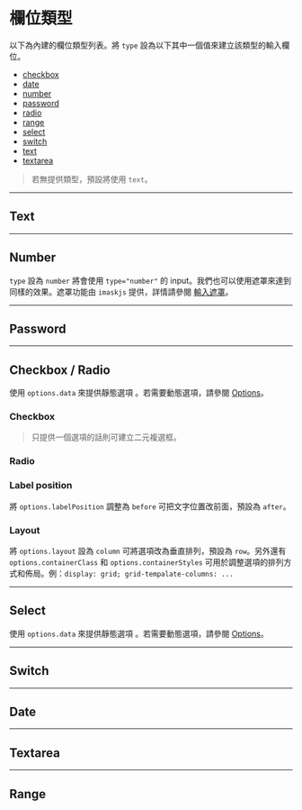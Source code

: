 # 欄位類型

以下為內建的欄位類型列表。將 `type` 設為以下其中一個值來建立該類型的輸入欄位。

- [checkbox](#checkbox)
- [date](#date)
- [number](#number)
- [password](#password)
- [radio](#radio)
- [range](#range)
- [select](#select)
- [switch](#switch)
- [text](#text)
- [textarea](#textarea)

> 若無提供類型，預設將使用 `text`。

---

## Text

<doc-form-viewer config-path="TEXT.ZH-TW"></doc-form-viewer>

---

## Number

`type` 設為 `number` 將會使用 `type="number"` 的 input。我們也可以使用遮罩來達到同樣的效果。遮罩功能由 `imaskjs` 提供，詳情請參閱 [輸入遮罩](../../v8/input-mask/input-mask_zh-TW.md)。

<doc-tab>

<div name="type=number" class="p-4">
<doc-form-viewer config-path="NUMBER.ZH-TW"></doc-form-viewer>
</div>
<div name="使用遮罩" class="p-4">
<doc-form-viewer config-path="NUMBER_MASK.ZH-TW"></doc-form-viewer>
</div>

</doc-tab>

---

## Password

<doc-form-viewer config-path="PASSWORD.ZH-TW"></doc-form-viewer>

---

## Checkbox / Radio

使用 `options.data` 來提供靜態選項 。若需要動態選項，請參閱 [Options](../../v8/options/options_zh-TW.md)。

### Checkbox

<doc-form-viewer config-path="CHECKBOX_MULTI.ZH-TW"></doc-form-viewer>
<doc-form-viewer config-path="CHECKBOX_BINARY.ZH-TW"></doc-form-viewer>

> 只提供一個選項的話則可建立二元複選框。

### Radio

<doc-form-viewer config-path="RADIO.ZH-TW"></doc-form-viewer>

### Label position

將 `options.labelPosition` 調整為 `before` 可把文字位置改前面，預設為 `after`。

<div class="grid md:grid-cols-2 gap-2">
    <doc-form-viewer config-path="CHECKBOX_LABEL_BEFORE.ZH-TW"></doc-form-viewer>
    <doc-form-viewer config-path="RADIO_LABEL_BEFORE.ZH-TW"></doc-form-viewer>
</div>

### Layout

將 `options.layout` 設為 `column` 可將選項改為垂直排列，預設為 `row`。另外還有 `options.containerClass` 和 `options.containerStyles` 可用於調整選項的排列方式和佈局。例：`display: grid; grid-tempalate-columns: ...`

<div class="grid md:grid-cols-2 gap-2">
    <doc-form-viewer config-path="CHECKBOX_MULTI_VERTICAL.ZH-TW"></doc-form-viewer>
    <doc-form-viewer config-path="RADIO_VERTICAL.ZH-TW"></doc-form-viewer>
</div>

---

## Select

使用 `options.data` 來提供靜態選項 。若需要動態選項，請參閱 [Options](../../v8/options/options_zh-TW.md)。

<doc-form-viewer config-path="SELECT.ZH-TW"></doc-form-viewer>

---

## Switch

<doc-form-viewer config-path="SWITCH.ZH-TW"></doc-form-viewer>

---

## Date

<doc-form-viewer config-path="DATE.ZH-TW"></doc-form-viewer>
<doc-form-viewer config-path="DATE_MIN_DATE.ZH-TW"></doc-form-viewer>

---

## Textarea

<doc-form-viewer config-path="TEXTAREA.ZH-TW"></doc-form-viewer>

---

## Range

<doc-form-viewer config-path="RANGE.ZH-TW"></doc-form-viewer>
